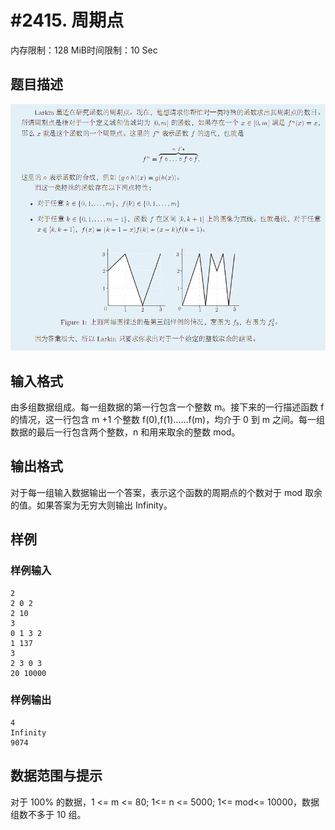 # #2415. 周期点

内存限制：128 MiB时间限制：10 Sec

## 题目描述

![](upload/201203/1(10).jpg)

## 输入格式

由多组数据组成。每一组数据的第一行包含一个整数 m。接下来的一行描述函数 f 的情况，这一行包含 m +1 个整数 f(0),f(1)......f(m)，均介于 0 到 m 之间。每一组数据的最后一行包含两个整数，n 和用来取余的整数 mod。

## 输出格式

对于每一组输入数据输出一个答案，表示这个函数的周期点的个数对于
mod 取余的值。如果答案为无穷大则输出 Infinity。

## 样例

### 样例输入

    
    2
    2 0 2
    2 10
    3
    0 1 3 2
    1 137
    3
    2 3 0 3
    20 10000
    

### 样例输出

    
    4
    Infinity
    9074
    

## 数据范围与提示

对于 100% 的数据，1 <= m <= 80; 1<= n <= 5000; 1<= mod<= 10000，数据组数不多于 10 组。
